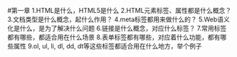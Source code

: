 #第一章
1.HTML是什么，HTML5是什么
2.HTML元素标签、属性都是什么概念？
3.文档类型是什么概念，起什么作用？
4.meta标签都用来做什么的？
5.Web语义化是什么，是为了解决什么问题
6.链接是什么概念，对应什么标签？
7.常用标签都有哪些，都适合用在什么场景
8.表单标签都有哪些，对应着什么功能，都有哪些属性
9.ol, ul, li, dl, dd, dt等这些标签都适合用在什么地方，举个例子
